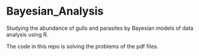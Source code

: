 # Bayesian_Analysis
Studying the abundance of gulls and parasites by Bayesian models of data analysis using R.

The code in this repo is solving the problems of the pdf files.
